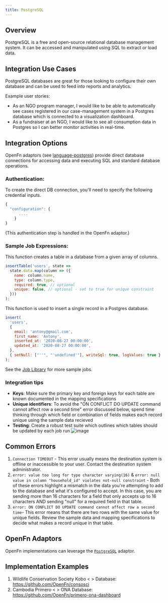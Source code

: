 ```yaml
---
title: PostgreSQL 
---
```



## Overview

PostgreSQL is a free and open-source relational database management system. It can be accessed and manipulated using SQL to extract or load data. 

## Integration Use Cases
PostgreSQL databases are great for those looking to configure their own database and can be used to feed into reports and analytics.

Example user stories:  
- As an NGO program manager, I would like to be able to automatically see cases registered in our case-management system in a Postgres database which is connected to a visualization dashboard. 
- As a fundraiser at an NGO, I would like to see all consumption data in Postgres so I can better monitor activities in real-time.



## Integration Options
OpenFn adaptors (see [language-postgres](https://github.com/OpenFn/language-postgresql)) provide direct database connections for accessing data and executing SQL and standard database operations. 


### Authentication: 
To create the direct DB connection, you'll need to specify the following credential inputs. 
```js
{
  "configuration": {
      ....
    }
}
```
(This authentication step is handled in the OpenFn adaptor.)

### Sample Job Expressions: 

This function creates a table in a database from a given array of columns. 
```js 
insertTable('users', state =>
  state.data.map(column => ({
    name: column.name,
    type: column.type,
    required: true, // optional
    unique: false, // optional - set to true for unique constraint
  }))
);
```

This function is used to insert a single record in a Postgres database. 
```js 
insert(
  'users',
  {
    email: 'antony@gmail.com',
    first_name: 'Antony',
    inserted_at: '2020-08-27 00:00:00',
    updated_at: '2020-08-27 00:00:00',
  },
  { setNull: ["''", "'undefined'"], writeSql: true, logValues: true }
);
```

See the [Job Library](/library) for more sample jobs.


### Integration tips


- **Keys**: Make sure the primary key and foreign keys for each table are known documented in the mapping specifications 
- **Unique identifiers**: To avoid the "ON CONFLICT DO UPDATE command cannot affect row a second time" error discussed below, spend time thinking through which field or combination of fields makes each record unique using the sample data recieved 
- **Testing**: Create a robust test suite which outlines which tables should be updated by each job run 
![image](https://user-images.githubusercontent.com/80456839/150614749-6d667df9-495c-4153-b5d6-48632e3ba05a.png) 


## Common Errors
1. `Connection TIMEOUT` - This error usually means the destination system is offline or inaccessible to your user. Contact the destination system administrator. 
2. `error: value too long for type character varying(16)` & `error: null value in column "household_id" violates not-null constraint` - Both of these errors highlight a mismatch in the data you're attempting to add to the database and what it's configured to accept. In this case, you are sending more than 16 characters for a field that only accepts up to 16 characters AND sending "null" for a required field in that table. 
3. `error: ON CONFLICT DO UPDATE command cannot affect row a second time`- This error means that there are two rows with the same value for unique fields. Review the sample data and mapping specifications to decide what makes a record unique in that table. 

## OpenFn Adaptors

OpenFn implementations can leverage the [`PostgreSQL`](https://github.com/OpenFn/language-postgresql) adaptor. 


## Implementation Examples

1. Wildlife Conservation Society Kobo < > Database: https://github.com/OpenFn/consosci
2. Cambodia Primero < > ONA Database: https://github.com/OpenFn/primero-ona-dashboard

